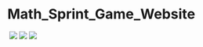 # Math_Sprint_Game_Website

![]()
![](https://pbs.twimg.com/media/FeHoms7WQAA-qnV?format=jpg&name=large)
![](https://pbs.twimg.com/media/FeHjxaAXEAAYpWy?format=jpg&name=large)
![](https://pbs.twimg.com/media/FeHh7RiWAAAYwME?format=jpg&name=large)
![]()
![]()
